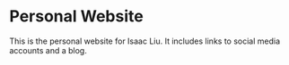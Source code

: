 # Personal Website
This is the personal website for Isaac Liu. It includes links to social media accounts and a blog. 
